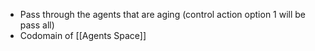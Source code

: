 - Pass through the agents that are aging (control action option 1 will be pass all)
- Codomain of [[Agents Space]]
